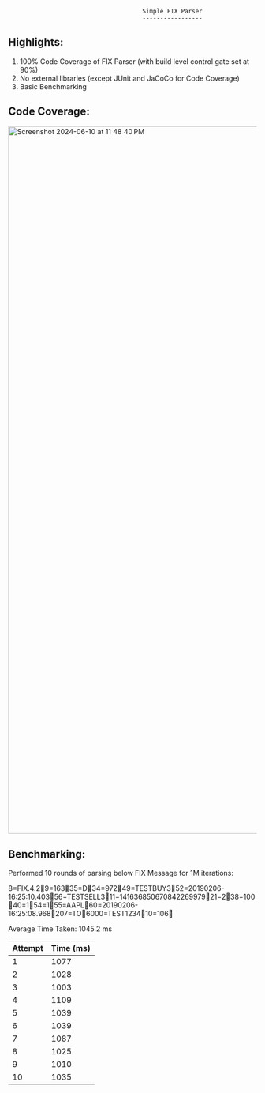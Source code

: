                                           Simple FIX Parser
                                          -----------------

Highlights:
-----------
1. 100% Code Coverage of FIX Parser (with build level control gate set at 90%)
2. No external libraries (except JUnit and JaCoCo for Code Coverage)
3. Basic Benchmarking

Code Coverage:
--------------
<img width="1433" alt="Screenshot 2024-06-10 at 11 48 40 PM" src="https://github.com/prashantunhale/Projects/assets/20407916/48888d18-5d29-4451-91b4-aef54ee0c2ff">

Benchmarking:
-------------

Performed 10 rounds of parsing below FIX Message for 1M iterations:

8=FIX.4.29=16335=D34=97249=TESTBUY352=20190206-16:25:10.40356=TESTSELL311=14163685067084226997921=238=10040=154=155=AAPL60=20190206-16:25:08.968207=TO6000=TEST123410=106

Average Time Taken: 1045.2 ms

| Attempt  | Time (ms) |
| -------- | --------- |
|     1    |     1077  |
|     2    |     1028  |
|     3    |     1003  |
|     4    |     1109  |
|     5    |     1039  |
|     6    |     1039  |
|     7    |     1087  |
|     8    |     1025  |
|     9    |     1010  |
|    10    |     1035  |
